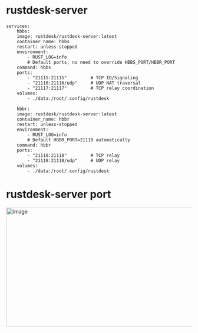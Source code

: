 # rustdesk-server

    services:
        hbbs:
        image: rustdesk/rustdesk-server:latest
        container_name: hbbs
        restart: unless-stopped
        environment:
            - RUST_LOG=info
            # Default ports, no need to override HBBS_PORT/HBBR_PORT
        command: hbbs
        ports:
            - "21115:21115"         # TCP ID/Signaling
            - "21116:21116/udp"     # UDP NAT traversal
            - "21117:21117"         # TCP relay coordination
        volumes:
            - ./data:/root/.config/rustdesk
    
        hbbr:
        image: rustdesk/rustdesk-server:latest
        container_name: hbbr
        restart: unless-stopped
        environment:
            - RUST_LOG=info
            # Default HBBR_PORT=21118 automatically
        command: hbbr
        ports:
            - "21118:21118"         # TCP relay
            - "21118:21118/udp"     # UDP relay
        volumes:
            - ./data:/root/.config/rustdesk
# rustdesk-server port

<img width="529" height="322" alt="image" src="https://github.com/user-attachments/assets/31b3e8d5-ba7d-4aa4-a2ed-471894379cd0" />
